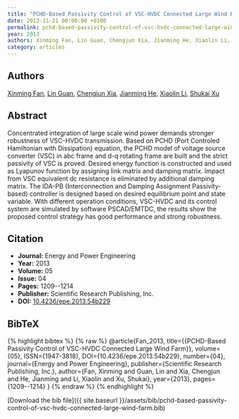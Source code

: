 ```yaml
---
title: "PCHD-Based Passivity Control of VSC-HVDC Connected Large Wind Farm"
date: 2013-11-21 00:00:00 +0100
permalink: pchd-based-passivity-control-of-vsc-hvdc-connected-large-wind-farm
year: 2013
authors: Xinming Fan, Lin Guan, Chengjun Xia, Jianming He, Xiaolin Li, Shukai Xu
category: articles
---
```

 
## Authors
[Xinming Fan](authors/xinming-fan), [Lin Guan](authors/lin-guan), [Chengjun Xia](authors/chengjun-xia), [Jianming He](authors/jianming-he), [Xiaolin Li](authors/xiaolin-li), [Shukai Xu](authors/shukai-xu)
 
## Abstract
Concentrated integration of large scale wind power demands stronger robustness of VSC-HVDC transmission. Based on PCHD (Port Controled Hamiltonian with Dissipation) equation, the PCHD model of voltage source converter (VSC) in abc frame and d-q rotating frame are built and the strict passivity of VSC is proved. Desired energy function is constructed and used as Lyapunov function by assigning link matrix and damping matrix. Impact from VSC equivalent dc resistance is eliminated by additional damping matrix. The IDA-PB (Interconnection and Damping Assignment Passivity-based) controller is designed based on desired equilibrium point and state variable. With different operation conditions, VSC-HVDC and its control system are simulated by software PSCAD/EMTDC, the results show the proposed control strategy has good performance and strong robustness.
 
## Citation
- **Journal:** Energy and Power Engineering
- **Year:** 2013
- **Volume:** 05
- **Issue:** 04
- **Pages:** 1209--1214
- **Publisher:** Scientific Research Publishing, Inc.
- **DOI:** [10.4236/epe.2013.54b229](https://doi.org/10.4236/epe.2013.54b229)
 
## BibTeX
{% highlight bibtex %}
{% raw %}
@article{Fan_2013,
  title={{PCHD-Based Passivity Control of VSC-HVDC Connected Large Wind Farm}},
  volume={05},
  ISSN={1947-3818},
  DOI={10.4236/epe.2013.54b229},
  number={04},
  journal={Energy and Power Engineering},
  publisher={Scientific Research Publishing, Inc.},
  author={Fan, Xinming and Guan, Lin and Xia, Chengjun and He, Jianming and Li, Xiaolin and Xu, Shukai},
  year={2013},
  pages={1209--1214}
}
{% endraw %}
{% endhighlight %}
 
[Download the bib file]({{ site.baseurl }}/assets/bib/pchd-based-passivity-control-of-vsc-hvdc-connected-large-wind-farm.bib)
 
